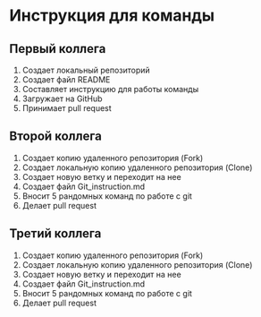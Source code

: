 # Инструкция для команды

## Первый коллега
1. Создает локальный репозиторий
2. Создает файл README
3. Составляет инструкцию для работы команды
4. Загружает на GitHub
5. Принимает pull request

## Второй коллега
1. Создает копию удаленного репозитория (Fork)
2. Создает локальную копию удаленного репозитория (Clone)
3. Создает новую ветку и переходит на нее
4. Создает файл Git_instruction.md
5. Вносит 5 рандомных команд по работе с git
6. Делает pull request

## Третий коллега
1. Создает копию удаленного репозитория (Fork)
2. Создает локальную копию удаленного репозитория (Clone)
3. Создает новую ветку и переходит на нее
4. Создает файл Git_instruction.md
5. Вносит 5 рандомных команд по работе с git
6. Делает pull request